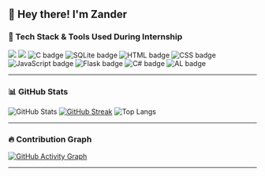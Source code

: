 <!-- Profile Banner -->
## 👋 Hey there! I'm Zander  

### 🚀 Tech Stack & Tools Used During Internship
<p>
  <img src="https://img.shields.io/badge/Python-3776AB?style=for-the-badge&logo=python&logoColor=white"/>
  <img src="https://img.shields.io/badge/Scratch-FF7B26?style=for-the-badge&logo=scratch&logoColor=white"/>
  <img src="https://img.shields.io/badge/C-00599C?style=for-the-badge&logo=c&logoColor=white" alt="C badge"/>
  <img src="https://img.shields.io/badge/SQLite-003B57?style=for-the-badge&logo=sqlite&logoColor=white" alt="SQLite badge"/>
  <img src="https://img.shields.io/badge/HTML-E34F26?style=for-the-badge&logo=html5&logoColor=white" alt="HTML badge"/>
  <img src="https://img.shields.io/badge/CSS-1572B6?style=for-the-badge&logo=css3&logoColor=white" alt="CSS badge"/>
  <img src="https://img.shields.io/badge/JavaScript-F7DF1E?style=for-the-badge&logo=javascript&logoColor=black" alt="JavaScript badge"/>
  <img src="https://img.shields.io/badge/Flask-000000?style=for-the-badge&logo=flask&logoColor=white" alt="Flask badge"/>
  <img src="https://img.shields.io/badge/C%23-239120?style=for-the-badge&logo=c-sharp&logoColor=white" alt="C# badge"/>
  <img src="https://img.shields.io/badge/AL-512BD4?style=for-the-badge&logo=altiumdesigner&logoColor=white" alt="AL badge"/>








 

</p>

--------

### 📊 GitHub Stats
![GitHub Stats](https://github-readme-stats.vercel.app/api?username=ZanderIntership&show_icons=true&theme=tokyonight)
[![GitHub Streak](https://streak-stats.demolab.com?user=ZanderIntership&theme=tokyonight)](https://git.io/streak-stats)
![Top Langs](https://github-readme-stats.vercel.app/api/top-langs/?username=ZanderIntership&layout=compact&theme=radical&langs_count=15)




---

### 🔥 Contribution Graph
[![GitHub Activity Graph](https://github-readme-activity-graph.vercel.app/graph?username=ZanderIntership&theme=tokyo-night)](https://github.com/ashutosh00710/github-readme-activity-graph)

---



